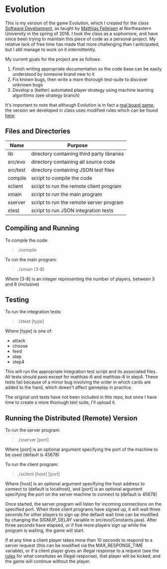 # Evolution

This is my version of the game Evolution, which I created for the class [Software Development](http://www.ccs.neu.edu/home/matthias/4500-s16/), as taught by [Matthias Felleisen](http://www.ccs.neu.edu/home/matthias/) at Northeastern University in the spring of 2016. I took the class as a sophomore, and have since been trying to maintain this piece of code as a personal project. My relative lack of free time has made that more challenging than I anticipated, but I still manage to work on it intermittently.

My current goals for the project are as follows:
  1. Finish writing appropriate documentation so the code base can be easily understood by someone brand new to it
  2. Fix known bugs, then write a more thorough test-suite to discover unknown bugs
  3. Develop a (better) automated player strategy using machine learning algorithms (see strategy branch)
  
It's important to note that although Evolution is in fact a [real board game](https://boardgamegeek.com/boardgame/155703/evolution), the version we developed in class uses modified rules which can be found [here](http://www.ccs.neu.edu/home/matthias/4500-s16/evolution.html).

Files and Directories
-----------------------
| Name          | Purpose                                    |
|---------------|--------------------------------------------|
| lib           | directory containing third party libraries |
| src/evo       | directory containing all source code |
| src/test      | directory containing JSON test files |
| compile       | script to compile the code |
| xclient       | script to run the remote client program |
| xmain         | script to run the main program |
| xserver       | script to run the remote server program |
| xtest         | script to run JSON integration tests |

Compiling and Running
------------------
To compile the code:
> ./compile

To run the main program:
> ./xmain [3-8]

Where [3-8] is an integer representing the number of players, between 3 and 8 (inclusive)

Testing
-----------------
To run the integration tests:
> ./xtest [type]

Where [type] is one of:
  - attack
  - choose
  - feed
  - step
  - step4
  
This will run the appropriate integration test script and its associated files. All tests should pass except for matthias-6 and matthias-8 in step4. These tests fail because of a minor bug involving the order in which cards are added to the hand, which doesn't affect gameplay in practice.

The original unit tests have not been included in this repo, but once I have time to create a more thorough test suite, I'll upload it.

Running the Distributed (Remote) Version
----------------------------------------
To run the server program:
> ./xserver [port]

Where [port] is an optional argument specifying the port of the machine to be used (default is 45678)

To run the client program:
> ./xclient [host] [port]

Where [host] is an optional argument specifying the host address to connect to (default is localhost), and [port] is an optional argument
specifying the port on the server machine to connect to (default is 45678)

Once started, the server program will listen for incoming connections on the specified port. When three client programs have signed up, it will wait three seconds for other players to sign up (the default wait time can be modified by changing the SIGNUP\_DELAY variable in src/evo/Constants.java). After three seconds have elapsed, or if five more players sign up while the program is waiting, the game will start. 

If at any time a client player takes more than 10 seconds to respond to a server request (this can be modified via the MAX\_RESPONSE\_TIME variable), or if a client player gives an illegal response to a request (see the [rules](http://www.ccs.neu.edu/home/matthias/4500-s16/evolution.html) for what consitutes an illegal response), that player will be kicked, and the game will continue without the player.
